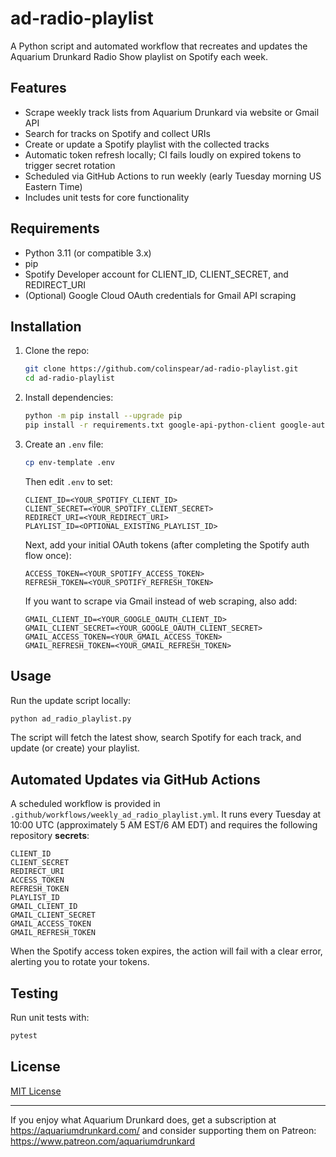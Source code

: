 # ad-radio-playlist

A Python script and automated workflow that recreates and updates the Aquarium Drunkard Radio Show playlist on Spotify each week.

## Features

- Scrape weekly track lists from Aquarium Drunkard via website or Gmail API
- Search for tracks on Spotify and collect URIs
- Create or update a Spotify playlist with the collected tracks
- Automatic token refresh locally; CI fails loudly on expired tokens to trigger secret rotation
- Scheduled via GitHub Actions to run weekly (early Tuesday morning US Eastern Time)
- Includes unit tests for core functionality

## Requirements

- Python 3.11 (or compatible 3.x)
- pip
- Spotify Developer account for CLIENT_ID, CLIENT_SECRET, and REDIRECT_URI
- (Optional) Google Cloud OAuth credentials for Gmail API scraping

## Installation

1. Clone the repo:
   ```bash
   git clone https://github.com/colinspear/ad-radio-playlist.git
   cd ad-radio-playlist
   ```

2. Install dependencies:
   ```bash
   python -m pip install --upgrade pip
   pip install -r requirements.txt google-api-python-client google-auth-oauthlib
   ```

3. Create an `.env` file:
   ```bash
   cp env-template .env
   ```
   Then edit `.env` to set:
   ```
   CLIENT_ID=<YOUR_SPOTIFY_CLIENT_ID>
   CLIENT_SECRET=<YOUR_SPOTIFY_CLIENT_SECRET>
   REDIRECT_URI=<YOUR_REDIRECT_URI>
   PLAYLIST_ID=<OPTIONAL_EXISTING_PLAYLIST_ID>
   ```
   Next, add your initial OAuth tokens (after completing the Spotify auth flow once):
   ```
   ACCESS_TOKEN=<YOUR_SPOTIFY_ACCESS_TOKEN>
   REFRESH_TOKEN=<YOUR_SPOTIFY_REFRESH_TOKEN>
   ```
   If you want to scrape via Gmail instead of web scraping, also add:
   ```
   GMAIL_CLIENT_ID=<YOUR_GOOGLE_OAUTH_CLIENT_ID>
   GMAIL_CLIENT_SECRET=<YOUR_GOOGLE_OAUTH_CLIENT_SECRET>
   GMAIL_ACCESS_TOKEN=<YOUR_GMAIL_ACCESS_TOKEN>
   GMAIL_REFRESH_TOKEN=<YOUR_GMAIL_REFRESH_TOKEN>
   ```

## Usage

Run the update script locally:
```bash
python ad_radio_playlist.py
```
The script will fetch the latest show, search Spotify for each track, and update (or create) your playlist.

## Automated Updates via GitHub Actions

A scheduled workflow is provided in `.github/workflows/weekly_ad_radio_playlist.yml`. It runs every Tuesday at 10:00 UTC (approximately 5 AM EST/6 AM EDT) and requires the following repository **secrets**:

```
CLIENT_ID
CLIENT_SECRET
REDIRECT_URI
ACCESS_TOKEN
REFRESH_TOKEN
PLAYLIST_ID
GMAIL_CLIENT_ID
GMAIL_CLIENT_SECRET
GMAIL_ACCESS_TOKEN
GMAIL_REFRESH_TOKEN
```

When the Spotify access token expires, the action will fail with a clear error, alerting you to rotate your tokens.

## Testing

Run unit tests with:
```bash
pytest
```

## License

[MIT License](LICENSE.md)

---

If you enjoy what Aquarium Drunkard does, get a subscription at https://aquariumdrunkard.com/ and consider supporting them on Patreon: https://www.patreon.com/aquariumdrunkard

